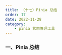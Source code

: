 ```yaml
---
title: （十七）Pinia 总结
order: 17
date: 2022-11-28
category:
    - pinia 状态管理工具
---
```


<!-- ![](https://image.zswei.xyz/img/202211271445584.png) -->

### 一、Pinia 总结
